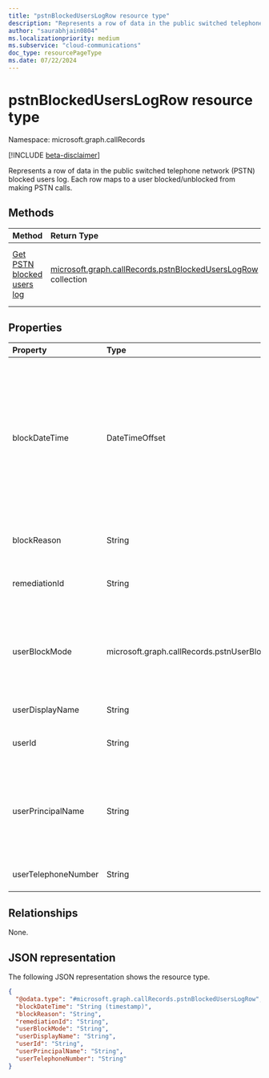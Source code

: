 ```yaml
---
title: "pstnBlockedUsersLogRow resource type"
description: "Represents a row of data in the public switched telephone network (PSTN) blocked users log."
author: "saurabhjain0804"
ms.localizationpriority: medium
ms.subservice: "cloud-communications"
doc_type: resourcePageType
ms.date: 07/22/2024
---
```


# pstnBlockedUsersLogRow resource type

Namespace: microsoft.graph.callRecords

[!INCLUDE [beta-disclaimer](../../includes/beta-disclaimer.md)]

Represents a row of data in the public switched telephone network (PSTN) blocked users log. Each row maps to a user blocked/unblocked from making PSTN calls.

## Methods

| Method       | Return Type | Description |
|:-------------|:------------|:------------|
| [Get PSTN blocked users log](../api/callrecords-callrecord-getpstnblockeduserslog.md) | [microsoft.graph.callRecords.pstnBlockedUsersLogRow](callrecords-pstnblockeduserslogrow.md) collection | Get log of users who are blocked/unblocked from making PSTN calls in Teams as a collection of [pstnBlockedUsersLogRow](../resources/callrecords-pstnblockeduserslogrow.md) entries. |

## Properties

|Property|Type|Description|
|:---|:---|:---|
|blockDateTime|DateTimeOffset|The date and time when the user was blocked/unblocked from making PSTN calls. The Timestamp type represents date and time information using ISO 8601 format and is always in UTC time. For example, midnight UTC on Jan 1, 2014 is `2014-01-01T00:00:00Z`.|
|blockReason|String|The reason why the user is blocked/unblocked from making calls.|
|remediationId|String|Unique identifier (GUID) for the blocking/unblocking action.|
|userBlockMode|microsoft.graph.callRecords.pstnUserBlockMode|Indicates whether the user is blocked or unblocked from making PSTN calls in Microsoft Teams. The possible values are: `blocked`, `unblocked`, `unknownFutureValue`.|
|userDisplayName|String|Display name of the user.|
|userId|String|The unique identifier (GUID) of the user in Microsoft Entra ID.|
|userPrincipalName|String|The user principal name (sign-in name) in Microsoft Entra ID. This is usually the same as the user's SIP address, and can be same as the user's e-mail address.|
|userTelephoneNumber|String|User's blocked number. For details, see [E.164](https://en.wikipedia.org/wiki/E.164).|

## Relationships

None.

## JSON representation

The following JSON representation shows the resource type.
<!-- {
  "blockType": "resource",
  "@odata.type": "microsoft.graph.callRecords.pstnBlockedUsersLogRow"
}
-->
``` json
{
  "@odata.type": "#microsoft.graph.callRecords.pstnBlockedUsersLogRow",
  "blockDateTime": "String (timestamp)",
  "blockReason": "String",
  "remediationId": "String",
  "userBlockMode": "String",
  "userDisplayName": "String",
  "userId": "String",
  "userPrincipalName": "String",
  "userTelephoneNumber": "String"
}
```
